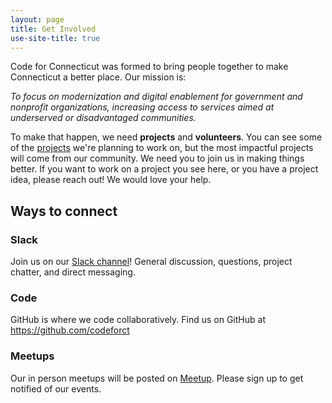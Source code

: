 ```yaml
---
layout: page
title: Get Involved
use-site-title: true
---
```


<p>Code for Connecticut was formed to bring people together to make Connecticut a better place. Our mission is:

<p>
<em>To focus on modernization and digital enablement for government and nonprofit organizations, increasing access to services aimed at underserved or disadvantaged communities.</em></p>

<p>To make that happen, we need <strong>projects</strong> and <strong>volunteers</strong>. You can see some of the <a href="../projects/">projects</a> we're planning to work on, but the most impactful projects will come from our community. We need you to join us in making things better. If you want to work on a project you see here, or you have a project idea, please reach out! We would love your help.</p>

<h2>Ways to connect</h2>

<h3>Slack</h3>
Join us on our <a href="https://join.slack.com/t/codeforct/shared_invite/enQtNjkyMDMwMTg5NzQ3LTAxMmVjZDUzZTA0M2I5MDBiZTExNTI1OGJiYzdmZTg5MmE4NDU0NDRhOTZiYWU4ZDVjMzg2ODYyZjNjNTk0ODc">Slack channel</a>! General discussion, questions, project chatter, and direct messaging.

<h3>Code</h3>
<p>GitHub is where we code collaboratively. Find us on GitHub at <a href="https://github.com/codeforct">https://github.com/codeforct</a></p>

<h3>Meetups</h3>
<p>Our in person meetups will be posted on <a href="https://www.meetup.com/Tech-Talent-South-Hartford">Meetup</a>. Please sign up to get notified of our events.</p>

